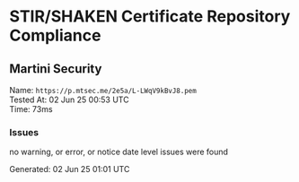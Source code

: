 # STIR/SHAKEN Certificate Repository Compliance

## Martini Security

Name: `https://p.mtsec.me/2e5a/L-LWqV9kBvJ8.pem`\
Tested At: 02 Jun 25 00:53 UTC\
Time: 73ms

### Issues

no warning, or error, or notice date level issues were found

Generated: 02 Jun 25 01:01 UTC